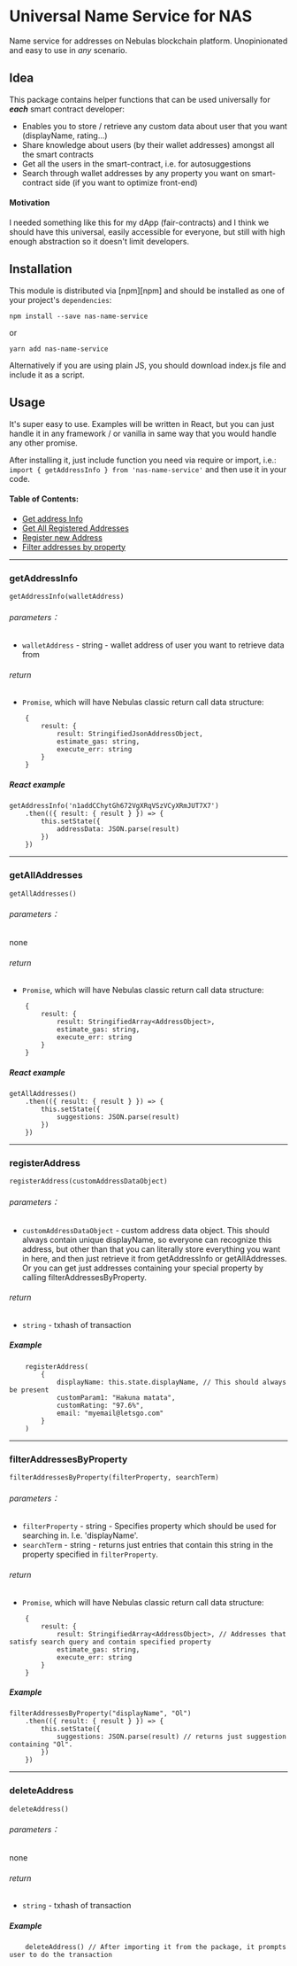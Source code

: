 # Universal Name Service for NAS 
Name service for addresses on Nebulas blockchain platform. Unopinionated and easy to use in _any_ scenario.

## Idea

This package contains helper functions that can be used universally for _**each**_ smart contract developer:
- Enables you to store / retrieve any custom data about user that you want (displayName, rating...)
- Share knowledge about users (by their wallet addresses) amongst all the smart contracts
- Get all the users in the smart-contract, i.e. for autosuggestions 
- Search through wallet addresses by any property you want on smart-contract side (if you want to optimize front-end)

#### Motivation

I needed something like this for my dApp (fair-contracts) and I think we should have this universal, easily accessible for everyone, but still with high enough abstraction so it doesn't limit developers. 

## Installation

This module is distributed via [npm][npm] and should be installed as one of your project's `dependencies`:

```
npm install --save nas-name-service
```
or

```
yarn add nas-name-service
```

Alternatively if you are using plain JS, you should download index.js file and include it as a script.

## Usage

It's super easy to use. Examples will be written in React, but you can just handle it in any framework / or vanilla in same way that you would handle any other promise.

After installing it, just include function you need via require or import, i.e.:
```import { getAddressInfo } from 'nas-name-service'```
and then use it in your code.

#### Table of Contents:
- [Get address Info](#getaddressinfo)
- [Get All Registered Addresses](#getalladdresses)
- [Register new Address](#registeraddress)
- [Filter addresses by property](#filteraddressesbyproperty)



***
### getAddressInfo

```
getAddressInfo(walletAddress)
```

###### parameters：

- `walletAddress` - string - wallet address of user you want to retrieve data from

###### return

- `Promise`, which will have Nebulas classic return call data structure:
```
    {
        result: {
            result: StringifiedJsonAddressObject,
            estimate_gas: string,
            execute_err: string
        }
    }
```

##### React example

```
getAddressInfo('n1addCChytGh672VgXRqVSzVCyXRmJUT7X7')
    .then(({ result: { result } }) => {
        this.setState({
            addressData: JSON.parse(result)
        })
    })
```



***

### getAllAddresses

```
getAllAddresses()
```

###### parameters：
none

###### return

- `Promise`, which will have Nebulas classic return call data structure:
```
    {
        result: {
            result: StringifiedArray<AddressObject>,
            estimate_gas: string,
            execute_err: string
        }
    }
```

##### React example

```
getAllAddresses()
    .then(({ result: { result } }) => {
        this.setState({
            suggestions: JSON.parse(result)
        })
    })
```



***
### registerAddress

```
registerAddress(customAddressDataObject)
```

###### parameters：

- `customAddressDataObject` - custom address data object. This should always contain unique displayName, so everyone can recognize this address, but other than that you can literally store everything you want in here, and then just retrieve it from getAddressInfo or getAllAddresses. Or you can get just addresses containing your special property by calling filterAddressesByProperty.

###### return

- `string` - txhash of transaction

##### Example

```
    registerAddress(
        {
            displayName: this.state.displayName, // This should always be present
            customParam1: "Hakuna matata",
            customRating: "97.6%",
            email: "myemail@letsgo.com"
        }
    )

```

***

### filterAddressesByProperty

```
filterAddressesByProperty(filterProperty, searchTerm)
```

###### parameters：

- `filterProperty` - string - Specifies property which should be used for searching in. I.e. 'displayName'.
- `searchTerm` - string - returns just entries that contain this string in the property specified in `filterProperty`.

###### return

- `Promise`, which will have Nebulas classic return call data structure:
```
    {
        result: {
            result: StringifiedArray<AddressObject>, // Addresses that satisfy search query and contain specified property
            estimate_gas: string,
            execute_err: string
        }
    }
```

##### Example

```
filterAddressesByProperty("displayName", "Ol")
    .then(({ result: { result } }) => {
        this.setState({
            suggestions: JSON.parse(result) // returns just suggestion containing "Ol".
        })
    })
```


***

### deleteAddress

```
deleteAddress()
```

###### parameters：

none

###### return

- `string` - txhash of transaction

##### Example

```
    deleteAddress() // After importing it from the package, it prompts user to do the transaction
```
